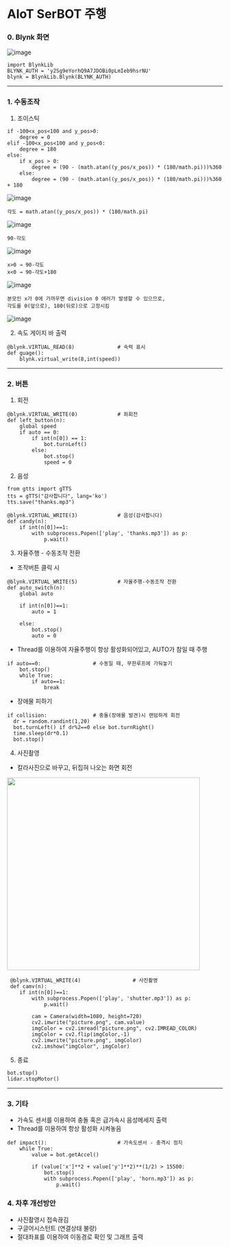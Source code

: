 # AIoT SerBOT 주행

### 0. Blynk 화면
![image](https://user-images.githubusercontent.com/58851945/123362627-f0bd6500-d5ab-11eb-9bc6-08eb9c738814.png)
```
import BlynkLib
BLYNK_AUTH = 'y2Sg9eYorhQ9A7JDOBi0pLmIeb9hsrNU'
blynk = BlynkLib.Blynk(BLYNK_AUTH)
```
---
### 1. 수동조작
1) 조이스틱
```
if -100<x_pos<100 and y_pos>0:
    degree = 0
elif -100<x_pos<100 and y_pos<0:
    degree = 180
else:
    if x_pos > 0:
        degree = (90 - (math.atan((y_pos/x_pos)) * (180/math.pi)))%360
    else:
        degree = (90 - (math.atan((y_pos/x_pos)) * (180/math.pi)))%360 + 180
```

![image](https://user-images.githubusercontent.com/58851945/123344477-eccf1a00-d58e-11eb-9940-19cdf23a1687.png)

```
각도 = math.atan((y_pos/x_pos)) * (180/math.pi)
```
![image](https://user-images.githubusercontent.com/58851945/123344502-f6588200-d58e-11eb-9f58-1e9bcde517c9.png)

```
90-각도
```
![image](https://user-images.githubusercontent.com/58851945/123344534-02dcda80-d58f-11eb-9536-2b8dcee80945.png)

```
x>0 → 90-각도
x<0 → 90-각도+180
```

![image](https://user-images.githubusercontent.com/58851945/123344555-10926000-d58f-11eb-9153-b66896c85055.png)
  
```
분모인 x가 0에 가까우면 division 0 에러가 발생할 수 있으므로,
각도를 0(앞으로), 180(뒤로)으로 고정시킴
```
![image](https://user-images.githubusercontent.com/58851945/123344581-2142d600-d58f-11eb-8822-d3bace4038f7.png)

2) 속도 게이지 바 출력
```
@blynk.VIRTUAL_READ(8)              # 속력 표시
def guage():
    blynk.virtual_write(8,int(speed))
```
---
### 2. 버튼
1) 회전
```
@blynk.VIRTUAL_WRITE(0)             # 좌회전
def left_button(n):
    global speed
    if auto == 0:
        if int(n[0]) == 1:
            bot.turnLeft()
        else:
            bot.stop()
            speed = 0
```

2) 음성
```
from gtts import gTTS
tts = gTTS("감사합니다", lang='ko')
tts.save("thanks.mp3")
```
```
@blynk.VIRTUAL_WRITE(3)             # 음성(감사합니다)
def candy(n):
    if int(n[0])==1:
        with subprocess.Popen(['play', 'thanks.mp3']) as p:  
            p.wait()
```


3) 자율주행 - 수동조작 전환
- 조작버튼 클릭 시
```
@blynk.VIRTUAL_WRITE(5)             # 자율주행-수동조작 전환
def auto_switch(n):
    global auto

    if int(n[0])==1:
        auto = 1

    else:
        bot.stop()
        auto = 0
```
  
- Thread를 이용하여 자율주행이 항상 활성화되어있고, AUTO가 참일 때 주행
```
if auto==0:                 # 수동일 때, 무한루프에 가둬놓기
    bot.stop()
    while True:
        if auto==1:
            break
```

- 장애물 피하기
```
if collision:               # 충돌(장애물 발견)시 랜덤하게 회전
  dr = random.randint(1,20)
  bot.turnLeft() if dr%2==0 else bot.turnRight()
  time.sleep(dr*0.1)
  bot.stop()
```

4) 사진촬영
- 칼라사진으로 바꾸고, 뒤집혀 나오는 화면 회전
<img src = "https://user-images.githubusercontent.com/58851945/123364136-d6d15180-d5ae-11eb-8a7f-ce40e5e117da.png" width=450 height=450>

```
 @blynk.VIRTUAL_WRITE(4)                 # 사진촬영
 def camv(n):
    if int(n[0])==1:
        with subprocess.Popen(['play', 'shutter.mp3']) as p:  
            p.wait()

        cam = Camera(width=1080, height=720)
        cv2.imwrite("picture.png", cam.value)
        imgColor = cv2.imread("picture.png", cv2.IMREAD_COLOR)
        imgColor = cv2.flip(imgColor,-1)
        cv2.imwrite("picture.png", imgColor)
        cv2.imshow("imgColor", imgColor)
```

5) 종료
```
bot.stop()
lidar.stopMotor()
```

---

### 3. 기타

- 가속도 센서를 이용하여 충돌 혹은 급가속시 음성메세지 출력
- Thread를 이용하여 항상 활성화 시켜놓음

```
def impact():                       # 가속도센서 - 충격시 정지
    while True:
        value = bot.getAccel()

        if (value['x']**2 + value['y']**2)**(1/2) > 15500:
            bot.stop()
            with subprocess.Popen(['play', 'horn.mp3']) as p:  
                p.wait()
```

### 4. 차후 개선방안
- 사진촬영시 접속끊김
- 구글어시스턴트 (연결상태 불량)
- 절대좌표를 이용하여 이동경로 확인 및 그래프 출력

